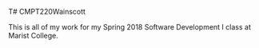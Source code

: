 T# CMPT220Wainscott

This is all of my work for my Spring 2018 Software Development I class at Marist College. 

